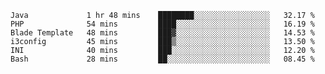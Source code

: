 
<!--START_SECTION:waka-->

```text
Java             1 hr 48 mins    ████████░░░░░░░░░░░░░░░░░   32.17 %
PHP              54 mins         ████░░░░░░░░░░░░░░░░░░░░░   16.19 %
Blade Template   48 mins         ███▓░░░░░░░░░░░░░░░░░░░░░   14.53 %
i3config         45 mins         ███▒░░░░░░░░░░░░░░░░░░░░░   13.50 %
INI              40 mins         ███░░░░░░░░░░░░░░░░░░░░░░   12.20 %
Bash             28 mins         ██░░░░░░░░░░░░░░░░░░░░░░░   08.45 %
```

<!--END_SECTION:waka-->

<!--unk0e-ctrlmd-blitzh-->
